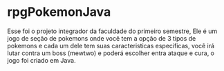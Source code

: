 # rpgPokemonJava
Esse foi o projeto integrador da faculdade do primeiro semestre, Ele é um jogo de seção de pokemons onde você tem a opção de 3 tipos de pokemons e cada um dele tem suas caracteristicas especificas, você irá lutar contra um boss (mewtwo) e poderá escolher entra ataque e cura, o jogo foi criado em Java.

